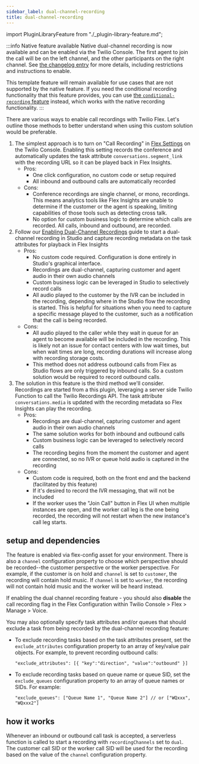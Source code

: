 ```yaml
---
sidebar_label: dual-channel-recording
title: dual-channel-recording
---
```

import PluginLibraryFeature from "./_plugin-library-feature.md";

:::info Native feature available
Native dual-channel recording is now available and can be enabled via the Twilio Console. The first agent to join the call will be on the left channel, and the other participants on the right channel. See [the changelog entry](https://www.twilio.com/en-us/changelog/dual-channel-voice-conference-recordings) for more details, including restrictions and instructions to enable.

This template feature will remain available for use cases that are not supported by the native feature. If you need the conditional recording functionality that this feature provides, you can use [the `conditional-recording` feature](/feature-library/conditional-recording) instead, which works with the native recording functionality.
:::

<PluginLibraryFeature />

There are various ways to enable call recordings with Twilio Flex. Let's outline those methods to better understand when using this custom solution would be preferable.

1. The simplest approach is to turn on "Call Recording" in [Flex Settings](https://www.twilio.com/console/flex/settings) on the Twilio Console. Enabling this setting records the conference and automatically updates the task attribute `conversations.segment_link` with the recording URL so it can be played back in Flex Insights.
   - Pros:
     - One click configuration, no custom code or setup required
     - All inbound and outbound calls are automatically recorded
   - Cons:
     - Conference recordings are single channel, or mono, recordings. This means analytics tools like Flex Insights are unable to determine if the customer or the agent is speaking, limiting capabilities of those tools such as detecting cross talk.
     - No option for custom business logic to determine which calls are recorded. All calls, inbound and outbound, are recorded.
1. Follow our [Enabling Dual-Channel Recordings](https://www.twilio.com/docs/flex/developer/insights/enable-dual-channel-recordings#using-studio-to-enable-recordings) guide to start a dual-channel recording in Studio and capture recording metadata on the task attributes for playback in Flex Insights
   - Pros:
     - No custom code required. Configuration is done entirely in Studio's graphical interface.
     - Recordings are dual-channel, capturing customer and agent audio in their own audio channels
     - Custom business logic can be leveraged in Studio to selectively record calls
     - All audio played to the customer by the IVR can be included in the recording, depending where in the Studio flow the recording is started. This is helpful for situations when you need to capture a specific message played to the customer, such as a notification that the call is being recorded.
   - Cons:
     - All audio played to the caller while they wait in queue for an agent to become available will be included in the recording. This is likely not an issue for contact centers with low wait times, but when wait times are long, recording durations will increase along with recording storage costs.
     - This method does not address outbound calls from Flex as Studio flows are only triggered by inbound calls. So a custom solution would be required to record outbound calls.
1. The solution in this feature is the third method we'll consider. Recordings are started from a this plugin, leveraging a server side Twilio Function to call the Twilio Recordings API. The task attribute `conversations.media` is updated with the recording metadata so Flex Insights can play the recording.
   - Pros:
     - Recordings are dual-channel, capturing customer and agent audio in their own audio channels
     - The same solution works for both inbound and outbound calls
     - Custom business logic can be leveraged to selectively record calls
     - The recording begins from the moment the customer and agent are connected, so no IVR or queue hold audio is captured in the recording
   - Cons:
     - Custom code is required, both on the front end and the backend (facilitated by this feature)
     - If it's desired to record the IVR messaging, that will not be included
     - If the worker uses the "Join Call" button in Flex UI when multiple instances are open, and the worker call leg is the one being recorded, the recording will not restart when the new instance's call leg starts.

## setup and dependencies

The feature is enabled via flex-config asset for your environment. There is also a `channel` configuration property to choose which perspective should be recorded--the customer perspective or the worker perspective. For example, if the customer is on hold and `channel` is set to `customer`, the recording will contain hold music. If `channel` is set to `worker`, the recording will not contain hold music and the worker will be heard instead.

If enabling the dual channel recording feature - you should also **disable** the call recording flag in the Flex Configuration within Twilio Console > Flex > Manage > Voice.

You may also optionally specify task attributes and/or queues that should exclude a task from being recorded by the dual-channel recording feature:
- To exclude recording tasks based on the task attributes present, set the `exclude_attributes` configuration property to an array of key/value pair objects. For example, to prevent recording outbound calls:
  ```
  "exclude_attributes": [{ "key":"direction", "value":"outbound" }]
  ```
- To exclude recording tasks based on queue name or queue SID, set the `exclude_queues` configuration property to an array of queue names or SIDs. For example:
  ```
  "exclude_queues": ["Queue Name 1", "Queue Name 2"] // or ["WQxxx", "WQxxx2"]
  ```

## how it works

Whenever an inbound or outbound call task is accepted, a serverless function is called to start a recording with `recordingChannels` set to `dual`. The customer call SID or the worker call SID will be used for the recording based on the value of the `channel` configuration property.
